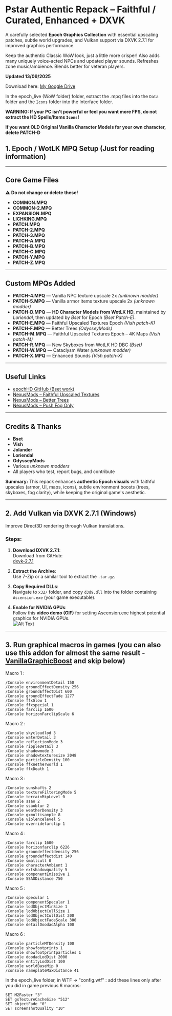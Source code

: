 #  Pstar Authentic Repack – Faithful / Curated, Enhanced + DXVK

A carefully selected **Epoch Graphics Collection** with essential upscaling patches, subtle world upgrades, and Vulkan support via DXVK 2.7.1 for improved graphics performance.

Keep the authentic Classic WoW look, just a little more crisper! Also adds many uniquely voice-acted NPCs and updated player sounds. Refreshes zone music/ambience. Blends better for veteran players.

**Updated 13/09/2025**

Download here: [My Google Drive](https://drive.google.com/file/d/1Xyr9LUsFDnzyFCA9SBtxlMzOauZPvqAk/view?usp=sharing)

In the epoch_live (WoW folder) folder, extract the .mpq files into the `Data` folder and the `Icons` folder into the Interface folder.

**WARNING: If your PC isn't powerful or feel you want more FPS, do not extract the HD Spells/Items `Icons`!**

**If you want OLD Original Vanilla Character Models for your own character, delete PATCH-D**

## 1. Epoch / WotLK MPQ Setup (Just for reading information)

---

## Core Game Files  
⚠️ **Do not change or delete these!**

- **COMMON.MPQ**  
- **COMMON-2.MPQ**  
- **EXPANSION.MPQ**  
- **LICHKING.MPQ**  
- **PATCH.MPQ**  
- **PATCH-2.MPQ**  
- **PATCH-3.MPQ**  
- **PATCH-A.MPQ**  
- **PATCH-B.MPQ**
- **PATCH-C.MPQ**
- **PATCH-Y.MPQ**  
- **PATCH-Z.MPQ**

---

## Custom MPQs Added

- **PATCH-4.MPQ** — Vanilla NPC texture upscale 2x *(unknown modder)*  
- **PATCH-5.MPQ** — Vanilla armor items texture upscale 2x *(unknown modder)*  
- **PATCH-D.MPQ** — **HD Character Models from WotLK HD**, maintained by *Loriendal*, then updated by *Bset* for Epoch *(Bset Patch-E)*.  
- **PATCH-E.MPQ** — Faithful Upscaled Textures Epoch *(Vish patch-K)*
- **PATCH-F.MPQ** — Better Trees *(OdysseyMods)*  
- **PATCH-M.MPQ** — Faithful Upscaled Textures Epoch – 4K Maps *(Vish patch-M)*  
- **PATCH-R.MPQ** — New Skyboxes from WotLK HD DBC *(Bset)*  
- **PATCH-W.MPQ** — Cataclysm Water *(unknown modder)*
- **PATCH-X.MPQ** — Enhanced Sounds *(Vish patch-X)*

---

## Useful Links

- [epochHD GitHub (Bset work)](https://github.com/TVBrowntown/epochHD)  
- [NexusMods – Faithful Upscaled Textures](https://mega.nz/folder/7bhHQLyC#th3RT29KOQk9SxhZMhLHEQ)  
- [NexusMods – Better Trees](https://www.nexusmods.com/worldofwarcraft/mods/881?tab=files)  
- [NexusMods – Push Fog Only](https://www.nexusmods.com/worldofwarcraft/mods/850?tab=files)  

---

## Credits & Thanks  

- **Bset**  
- **Vish**  
- **Jolander**  
- **Loriendal**  
- **OdysseyMods**  
- Various *unknown modders*  
- All players who test, report bugs, and contribute


**Summary:** This repack enhances **authentic Epoch visuals** with faithful upscales (armor, UI, maps, icons), subtle environment boosts (trees, skyboxes, fog clarity), while keeping the original game's aesthetic.

---

## 2. Add Vulkan via DXVK 2.7.1 (Windows)

Improve Direct3D rendering through Vulkan translations.

### **Steps:**

1. **Download DXVK 2.7.1**:  
   Download from GitHub:  
   [dxvk-2.7.1](https://github.com/doitsujin/dxvk/releases/download/v2.7.1/dxvk-2.7.1.tar.gz)

2. **Extract the Archive**:  
   Use 7-Zip or a similar tool to extract the `.tar.gz`.

3. **Copy Required DLLs**:  
   Navigate to `x32/` folder, and copy `d3d9.dll`  into the folder containing `Ascension.exe` (your game executable).  


4. **Enable for NVIDIA GPUs**:  
   Follow this **video demo (GIF)** for setting Ascension.exe highest potential graphics for NVIDIA GPUs.  
   ![Alt Text](https://i.imgur.com/zbFE6ZM.gif) 

---

## 3. Run graphical macros in games (you can also use this addon for almost the same result - [VanillaGraphicBoost](https://github.com/fleekx/VanillaGraphicBoost/) and skip below)

Macro 1 :
```
/Console environmentDetail 150
/Console groundEffectDensity 256
/Console groundEffectDist 600
/Console groundEffectFade 1277
/Console ffxGlow 1
/Console ffxspecial 1
/Console farclip 1600
/Console horizonFarclipScale 6
```

Macro 2 :
```
/Console skycloudlod 3
/Console waterDetail 3
/Console reflectionMode 3
/Console rippleDetail 3
/Console shadowmode 3
/Console shadowtexturesize 2048
/Console particleDensity 100
/Console ffxnetherworld 1
/Console ffxDeath 1
```

Macro 3 :
```
/Console sunshafts 2
/Console textureFilteringMode 5
/Console terrainMipLevel 0
/Console ssao 2
/Console ssaoblur 2
/Console weatherDensity 3
/Console gxmultisample 8
/Console violencelevel 5
/Console overridefarclip 1
```

Macro 4 :
```
/Console farclip 1600
/Console horizonfarclip 6226
/Console groundeffectdensity 256
/Console groundeffectdist 140
/Console smallcull 0
/Console characterAmbient 1
/Console extshadowquality 5
/Console componentEmissive 1
/Console SSAODistance 750
```

Macro 5 :
```
/Console specular 1
/Console componentSpecular 1
/Console lodObjectMinSize 1
/Console lodObjectCullSize 1
/Console lodObjectCullDist 200
/Console lodObjectFadeScale 300
/Console detailDoodadAlpha 100
```

Macro 6 :
```
/Console particleMTDensity 100
/Console showfootprints 1
/Console showfootprintparticles 1
/Console doodadLodDist 2000
/Console entityLodDist 100
/Console worldBaseMip 0
/console nameplateMaxDistance 41
```

In the epoch_live folder, in WTF -> "config.wtf" : add these lines only after you did in game previous 6 macros:
```
SET M2Faster "3"
SET gxTextureCacheSize "512"
SET objectFade "0"
SET screenshotQuality "10"
```

